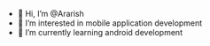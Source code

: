 - 👋 Hi, I’m @Ararish
- 👀 I’m interested in mobile application development
- 🌱 I’m currently learning android development

<!---
Ararish/Ararish is a ✨ special ✨ repository because its `README.md` (this file) appears on your GitHub profile.
You can click the Preview link to take a look at your changes.
--->
